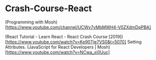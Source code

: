 # Crash-Course-React

(Programming with Mosh)[https://www.youtube.com/channel/UCWv7vMbMWH4-V0ZXdmDpPBA]

(React Tutorial - Learn React - React Crash Course \[2019\])[https://www.youtube.com/watch?v=Ke90Tje7VS0&t=5070] Setting Attributes.
(JavaScript for React Developers | Mosh)[https://www.youtube.com/watch?v=NCwa_xi0Uuc]
